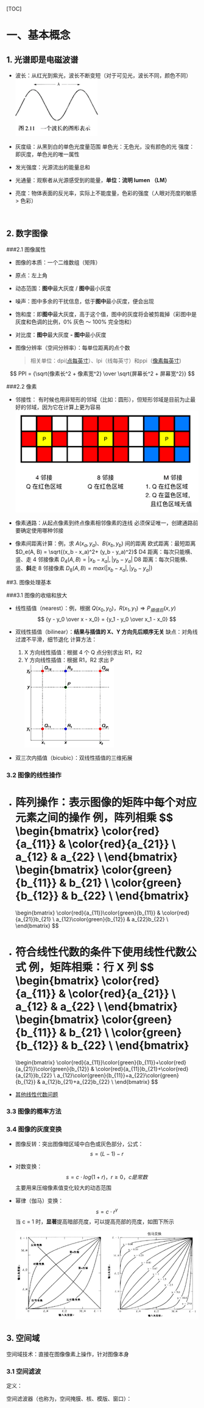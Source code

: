 [TOC]

# 一、基本概念

## 1. 光谱即是电磁波谱

- 波长：从红光到紫光，波长不断变短（对于可见光，波长不同，颜色不同）
  ![](images/waveLength.png)

- 灰度级：从黑到白的单色光度量范围
  单色光：无色光，没有颜色的光
  强度：即灰度，单色光的唯一属性

- 发光强度：光源流出的能量总和

- 光通量：观察者从光源感受到的能量，**单位：流明 lumen （LM）**

- 亮度：物体表面的反光率，实际上不能度量，色彩的强度（人眼对亮度的敏感 > 色彩）

  ​

## 2. 数字图像
###2.1 图像属性

- 图像的本质：一个二维数组（矩阵）

- 原点：左上角

- 动态范围：**图中**最大灰度 / **图中**最小灰度

- 噪声：图中多余的干扰信息，低于**图中**最小灰度，便会出现

- 饱和度：即**图中**最大灰度，高于这个值，图中的灰度将会被剪裁掉（彩图中是灰度和色调的比例，0% 灰色 ～ 100% 完全饱和）

- 对比度：**图中**最大灰度 **-** **图中**最小灰度

- 图像分辨率（空间分辨率）：每单位距离的点个数 
  > 相关单位：dpi([点每英寸](https://baike.baidu.com/item/%E7%82%B9%E6%AF%8F%E8%8B%B1%E5%AF%B8)）、lpi（线每英寸）和ppi（[像素每英寸](https://baike.baidu.com/item/%E5%83%8F%E7%B4%A0%E6%AF%8F%E8%8B%B1%E5%AF%B8))

$$
PPI = {\sqrt{像素长^2 + 像素宽^2} \over \sqrt{屏幕长^2 + 屏幕宽^2}}
$$

###2.2 像素

- 邻接性：
  有时候也用非矩形的邻域（比如：圆形），但矩形邻域是目前为止最好的邻域，因为它在计算上更为容易
  ![](images/adjacency.png)

- 像素通路：从起点像素到终点像素相邻像素的连线
  必须保证唯一，创建通路前要确定使用哪种邻接

- 像素间距离计算：例，求 $A(x_a, y_a)、B(x_b, y_b)$ 间的距离
  欧式距离：最短距离 $D_e(A, B) = \sqrt{(x_b - x_a)^2+ (y_b - y_a)^2}$
  D4 距离：每次只能横、竖、走 4 邻接像素 $D_4(A,B) = |x_b - x_a|, |y_b - y_a|$
  D8 距离：每次只能横、竖、**斜**走 8 邻接像素 $D_8(A,B) = max(|x_b - x_a|, |y_b - y_a|)$




##3. 图像处理基本

###3.1 图像的收缩和放大

- 线性插值（nearest）：例，根据 $Q(x_0,y_0)，R(x_1,y_1)  \Rightarrow  P_{插值后}(x, y)$
  $$
  {y - y_0 \over x - x_0} = {y_1 - y_0 \over x_1 - x_0}
  $$

- 双线性插值（bilinear）：**结果与插值的 X、Y 方向先后顺序无关**
  缺点：对角线过渡不平滑，细节退化
  计算方法：

  1. X 方向线性插值：根据 4 个 Q 点分别求出 R1，R2
  2. Y 方向线性插值：根据 R1，R2 求出 P
  ![](images/interp2.png)
  ​
- 双三次内插值（bicubic）：双线性插值的三维拓展



### 3.2 图像的线性操作

- 阵列操作：表示图像的矩阵中每个对应元素之间的操作
  例，**阵列**相乘
  $$
  \begin{bmatrix}
  \color{red}{a_{11}} & \color{red}{a_{21}} \\
  a_{12} & a_{22} \\
  \end{bmatrix}
  \begin{bmatrix}
  \color{green}{b_{11}} & b_{21} \\
  \color{green}{b_{12}} & b_{22} \\
  \end{bmatrix}
  =
  \begin{bmatrix}
  \color{red}{a_{11}}\color{green}{b_{11}} & \color{red}{a_{21}}b_{21} \\
  a_{12}\color{green}{b_{12}} & a_{22}b_{22} \\
  \end{bmatrix}
  $$

- 符合线性代数的条件下使用线性代数公式
  例，**矩阵**相乘：行 X 列
  $$
  \begin{bmatrix}
  \color{red}{a_{11}} & \color{red}{a_{21}} \\
  a_{12} & a_{22} \\
  \end{bmatrix}
  \begin{bmatrix}
  \color{green}{b_{11}} & b_{21} \\
  \color{green}{b_{12}} & b_{22} \\
  \end{bmatrix}
  =
  \begin{bmatrix}
  \color{red}{a_{11}}\color{green}{b_{11}}+\color{red}{a_{21}}\color{green}{b_{12}} &
  \color{red}{a_{11}}b_{21}+\color{red}{a_{21}}b_{22} \\
  a_{12}\color{green}{b_{11}}+a_{22}\color{green}{b_{12}} & a_{12}b_{21}+a_{22}b_{22} \\
  \end{bmatrix}
  $$

- [其他线性代数问题](https://github.com/CatOnly/CrashNote/blob/master/LinearAlgebra/Part0.md)

### 3.3 图像的概率方法




### 3.4 图像的灰度变换 

- 图像反转：突出图像暗区域中白色或灰色部分，公式：$$ s = (L-1) -r $$

- 对数变换：$$s = c \cdot  log(1 + r)，r \geq 0，c  是常数$$
  主要用来压缩像素值变化较大的动态范围

- 幂律（伽马）变换：$$s = c \cdot r^\gamma$$
  当 c = 1 时，**显著**提高暗部亮度，可以提高亮部的亮度，如图下所示

  ![](images/graphy0.png)

## 3. 空间域

空间域技术：直接在图像像素上操作，针对图像本身

### 3.1 空间滤波

定义：

空间滤波器（也称为，空间掩膜、核、模版、窗口）：



